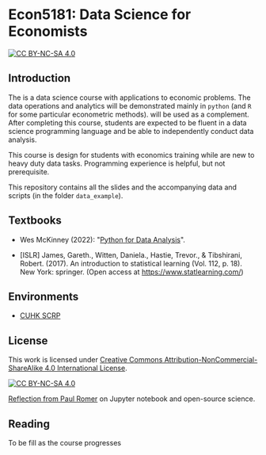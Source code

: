 # Econ5181: Data Science for Economists


[![CC BY-NC-SA 4.0][cc-by-nc-sa-shield]][cc-by-nc-sa]

## Introduction

The is a data science course with applications to economic problems. The data operations and analytics will be demonstrated mainly in `python` (and `R` for some particular econometric methods).
will be used as a complement. 
After completing this course, students are expected to be fluent in a data science programming language and be able to independently conduct data analysis.

This course is design for students with economics training while are new to heavy duty data tasks.
Programming experience is helpful, but not prerequisite.

This repository contains all the slides and the accompanying data and scripts (in the folder `data_example`).

## Textbooks

<!-- * [RDS] Wickham, Hadley and Grolemund, Garrett (2016). R for Data Science: Import, Tidy, Transform, Visualize, and Model Data. O’Reilly Media, Inc. (Open access at https://r4ds.had.co.nz/) -->

<!-- * [CASI] Efron, Bradley and Hastie, Trevor (2016). Computer Age Statistical Inference: Algorithms, Evidence and Data Science (Open access at https://hastie.su.domains/CASI/) -->

* Wes McKinney (2022): "[Python for Data Analysis](https://wesmckinney.com/book/)".

* [ISLR] James, Gareth., Witten, Daniela., Hastie, Trevor., & Tibshirani, Robert. (2017). An introduction to statistical learning (Vol. 112, p. 18). New York: springer. (Open access at https://www.statlearning.com/)



## Environments

* [CUHK SCRP](https://scrp-login.econ.cuhk.edu.hk/jupyter/hub/login?next=%2Fjupyter%2Fhub%2F)

<!-- * [Gitpod](https://gitpod.io/#https://github.com/zhentaoshi/Econ5821) based on [docker](https://hub.docker.com/r/ztshi/econ_data_sci/tags) provides a cloud-based collaborative virtual machine. -->

## License

This work is licensed under
[Creative Commons Attribution-NonCommercial-ShareAlike 4.0 International License][cc-by-nc-sa].

[![CC BY-NC-SA 4.0][cc-by-nc-sa-image]][cc-by-nc-sa]

[Reflection from Paul Romer](https://paulromer.net/jupyter-mathematica-and-the-future-of-the-research-paper/) on Jupyter notebook and open-source science.

[cc-by-nc-sa]: http://creativecommons.org/licenses/by-nc-sa/4.0/
[cc-by-nc-sa-image]: https://licensebuttons.net/l/by-nc-sa/4.0/88x31.png
[cc-by-nc-sa-shield]: https://img.shields.io/badge/License-CC%20BY--NC--SA%204.0-lightgrey.svg

## Reading

To be fill as the course progresses


